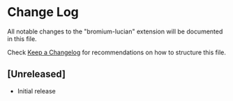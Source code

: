 # Change Log

All notable changes to the "bromium-lucian" extension will be documented in this file.

Check [Keep a Changelog](http://keepachangelog.com/) for recommendations on how to structure this file.

## [Unreleased]

- Initial release
